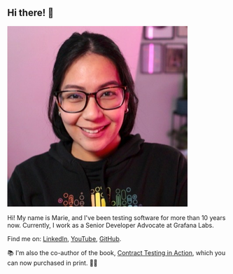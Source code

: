 ## Hi there! 👋

<img class="avatar" src="images/marie_cruz.jpg" alt="Marie Cruz headshot">

Hi! My name is Marie, and I've been testing software for more than 10 years now. Currently, I work as a Senior Developer Advocate at Grafana Labs. 

Find me on: [LinkedIn](https://www.linkedin.com/in/mariedesireecruz/), [YouTube](https://www.youtube.com/@TestingwithMarie), [GitHub](https://github.com/mdcruz).

📚 I'm also the co-author of the book, [Contract Testing in Action](https://shortener.manning.com/qOn2), which you can now purchased in print. 🙌🏻